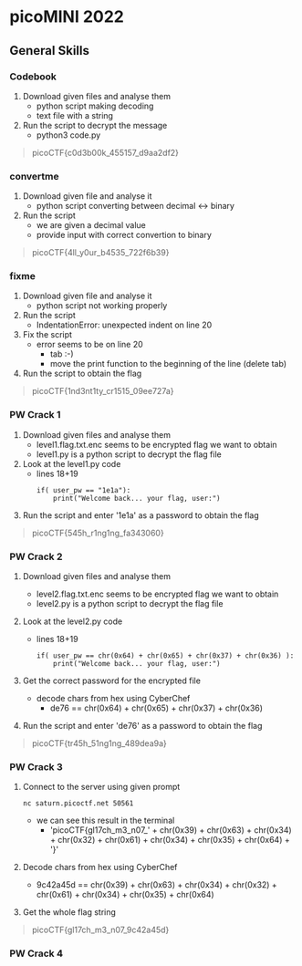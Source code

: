 # picoMINI 2022
## General Skills
### Codebook
1. Download given files and analyse them
    - python script making decoding
    - text file with a string
2. Run the script to decrypt the message
    - python3 code.py


> picoCTF{c0d3b00k_455157_d9aa2df2}

### convertme
1. Download given file and analyse it
    - python script converting between decimal <-> binary
2. Run the script
    - we are given a decimal value
    - provide input with correct convertion to binary
> picoCTF{4ll_y0ur_b4535_722f6b39}

### fixme
1. Download given file and analyse it
    - python script not working properly
2. Run the script
    - IndentationError: unexpected indent on line 20
3. Fix the script
    - error seems to be on line 20
        - tab :-)
        - move the print function to the beginning of the line (delete tab)
4. Run the script to obtain the flag
> picoCTF{1nd3nt1ty_cr1515_09ee727a}

### PW Crack 1
1. Download given files and analyse them
    - level1.flag.txt.enc seems to be encrypted flag we want to obtain
    - level1.py is a python script to decrypt the flag file
2. Look at the level1.py code
    - lines 18+19
        ```
        if( user_pw == "1e1a"):
            print("Welcome back... your flag, user:")
        ```
3. Run the script and enter '1e1a' as a password to obtain the flag
> picoCTF{545h_r1ng1ng_fa343060}

### PW Crack 2
1.  Download given files and analyse them
    - level2.flag.txt.enc seems to be encrypted flag we want to obtain
    - level2.py is a python script to decrypt the flag file
2. Look at the level2.py code
    - lines 18+19
        ```
        if( user_pw == chr(0x64) + chr(0x65) + chr(0x37) + chr(0x36) ):
            print("Welcome back... your flag, user:")
        ```
3. Get the correct password for the encrypted file
    - decode chars from hex using CyberChef
        - de76 == chr(0x64) + chr(0x65) + chr(0x37) + chr(0x36)

4. Run the script and enter 'de76' as a password to obtain the flag

> picoCTF{tr45h_51ng1ng_489dea9a}

### PW Crack 3
1. Connect to the server using given prompt
    ```
    nc saturn.picoctf.net 50561
    ```
    - we can see this result in the terminal
        - 'picoCTF{gl17ch_m3_n07_' + chr(0x39) + chr(0x63) + chr(0x34) + chr(0x32) + chr(0x61) + chr(0x34) + chr(0x35) + chr(0x64) + '}'

2. Decode chars from hex using CyberChef
    - 9c42a45d == chr(0x39) + chr(0x63) + chr(0x34) + chr(0x32) + chr(0x61) + chr(0x34) + chr(0x35) + chr(0x64)
    
3. Get the whole flag string

> picoCTF{gl17ch_m3_n07_9c42a45d} 

### PW Crack 4


